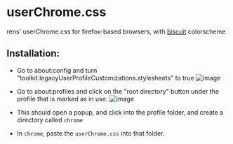 # userChrome.css
rens' userChrome.css for firefox-based browsers, with [biscuit](https://github.com/Biscuit-Colorscheme/) colorscheme

## Installation:
- Go to about:config and turn "toolkit.legacyUserProfileCustomizations.stylesheets" to true
![image](https://github.com/T7a9/userChrome.css/assets/91150477/5fd1fa1d-5092-4d99-bd7c-de250442d0f1)

- Go to about:profiles and click on the "root directory" button under the profile that is marked as in use. 
![image](https://github.com/T7a9/userChrome.css/assets/91150477/a24c36fe-5f62-4c93-92c9-4cafc57051f6)

- This should open a popup, and click into the profile folder, and create a directory called `chrome`
- In `chrome`, paste the `userChrome.css` into that folder.

